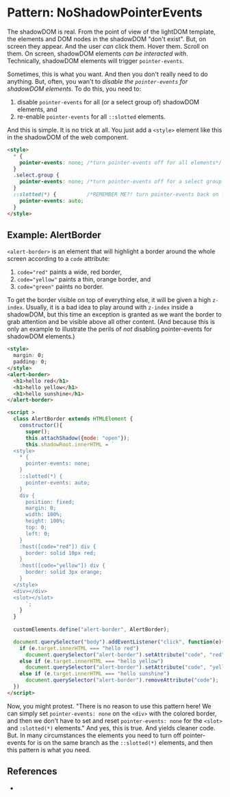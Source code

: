 # Pattern: NoShadowPointerEvents

The shadowDOM is real. From the point of view of the lightDOM template, the elements and DOM nodes in the shadowDOM "don't exist". But, on screen they appear. And the user *can* click them. Hover them. Scroll on them. On screen, shadowDOM elements *can be interacted with*. Technically, shadowDOM elements will trigger `pointer-events`. 

Sometimes, this is what you want. And then you don't really need to do anything. But, often, you wan't to *disable the `pointer-events` for shadowDOM elements*. To do this, you need to:
1. disable `pointer-events` for all (or a select group of) shadowDOM elements, and 
2. re-enable `pointer-events` for all `::slotted` elements.

And this is simple. It is no trick at all. You just add a `<style>` element like this in the shadowDOM of the web component.

```html
<style>
  * {
    pointer-events: none; /*turn pointer-events off for all elements*/
  }
  .select.group {
    pointer-events: none; /*turn pointer-events off for a select group of elements*/
  }
  ::slotted(*) {          /*REMEMBER ME?! turn pointer-events back on for slotted elements*/
    pointer-events: auto;
  }
</style>
```

## Example: AlertBorder

`<alert-border>` is an element that will highlight a border around the whole screen according to a `code` attribute:
1. `code="red"` paints a wide, red border,
2. `code="yellow"` paints a thin, orange border, and
3. `code="green"` paints no border.

To get the border visible on top of everything else, it will be given a high `z-index`. Usually, it is a bad idea to play around with `z-index` inside a shadowDOM, but this time an exception is granted as we want the border to grab attention and be visible above all other content. (And because this is only an example to illustrate the perils of *not* disabling pointer-events for shadowDOM elements.) 

```html
<style>
  margin: 0;
  padding: 0;
</style>
<alert-border>
  <h1>hello red</h1>
  <h1>hello yellow</h1>
  <h1>hello sunshine</h1>
</alert-border>

<script >
  class AlertBorder extends HTMLElement {
    constructor(){
      super();
      this.attachShadow({mode: "open"});
      this.shadowRoot.innerHTML = `
  <style>
    * {
      pointer-events: none;
    }
    ::slotted(*) {
      pointer-events: auto;
    }
    div {
      position: fixed;
      margin: 0;
      width: 100%;
      height: 100%;
      top: 0;
      left: 0;
    }
    :host([code="red"]) div {
      border: solid 10px red;
    }
    :host([code="yellow"]) div {
      border: solid 3px orange;
    }
  </style>    
  <div></div>
  <slot></slot>
      `;
    }
  }
  
  customElements.define("alert-border", AlertBorder);

  document.querySelector("body").addEventListener("click", function(e){
    if (e.target.innerHTML === "hello red")
      document.querySelector("alert-border").setAttribute("code", "red");
    else if (e.target.innerHTML === "hello yellow")
      document.querySelector("alert-border").setAttribute("code", "yellow");
    else if (e.target.innerHTML === "hello sunshine")
      document.querySelector("alert-border").removeAttribute("code");
  })                                                     
</script>
```

Now, you might protest. "There is no reason to use this pattern here! We can simply set `pointer-events: none` on the `<div>` with the colored border, and then we don't have to set and reset `pointer-events: none` for the `<slot>` and `:slotted(*)` elements." And yes, this is true. And yields cleaner code. But. In many circumstances the elements you need to turn off pointer-events for is on the same branch as the `::slotted(*)` elements, and then this pattern is what you need.

## References

 * 